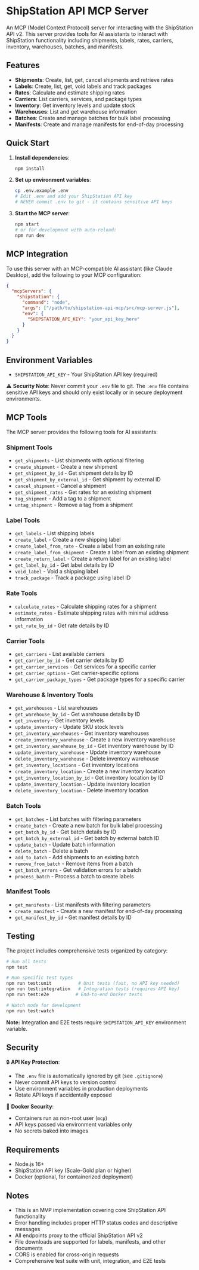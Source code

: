 # ShipStation API MCP Server

An MCP (Model Context Protocol) server for interacting with the ShipStation API v2. This server provides tools for AI assistants to interact with ShipStation functionality including shipments, labels, rates, carriers, inventory, warehouses, batches, and manifests.

## Features

- **Shipments**: Create, list, get, cancel shipments and retrieve rates
- **Labels**: Create, list, get, void labels and track packages
- **Rates**: Calculate and estimate shipping rates
- **Carriers**: List carriers, services, and package types
- **Inventory**: Get inventory levels and update stock
- **Warehouses**: List and get warehouse information
- **Batches**: Create and manage batches for bulk label processing
- **Manifests**: Create and manage manifests for end-of-day processing

## Quick Start

1. **Install dependencies**:
   ```bash
   npm install
   ```

2. **Set up environment variables**:
   ```bash
   cp .env.example .env
   # Edit .env and add your ShipStation API key
   # NEVER commit .env to git - it contains sensitive API keys
   ```

3. **Start the MCP server**:
   ```bash
   npm start
   # or for development with auto-reload:
   npm run dev
   ```

## MCP Integration

To use this server with an MCP-compatible AI assistant (like Claude Desktop), add the following to your MCP configuration:

```json
{
  "mcpServers": {
    "shipstation": {
      "command": "node",
      "args": ["/path/to/shipstation-api-mcp/src/mcp-server.js"],
      "env": {
        "SHIPSTATION_API_KEY": "your_api_key_here"
      }
    }
  }
}
```

## Environment Variables

- `SHIPSTATION_API_KEY` - Your ShipStation API key (required)

⚠️ **Security Note**: Never commit your `.env` file to git. The `.env` file contains sensitive API keys and should only exist locally or in secure deployment environments.

## MCP Tools

The MCP server provides the following tools for AI assistants:

### Shipment Tools
- `get_shipments` - List shipments with optional filtering
- `create_shipment` - Create a new shipment
- `get_shipment_by_id` - Get shipment details by ID
- `get_shipment_by_external_id` - Get shipment by external ID
- `cancel_shipment` - Cancel a shipment
- `get_shipment_rates` - Get rates for an existing shipment
- `tag_shipment` - Add a tag to a shipment
- `untag_shipment` - Remove a tag from a shipment

### Label Tools
- `get_labels` - List shipping labels
- `create_label` - Create a new shipping label
- `create_label_from_rate` - Create a label from an existing rate
- `create_label_from_shipment` - Create a label from an existing shipment
- `create_return_label` - Create a return label for an existing label
- `get_label_by_id` - Get label details by ID
- `void_label` - Void a shipping label
- `track_package` - Track a package using label ID

### Rate Tools
- `calculate_rates` - Calculate shipping rates for a shipment
- `estimate_rates` - Estimate shipping rates with minimal address information
- `get_rate_by_id` - Get rate details by ID

### Carrier Tools
- `get_carriers` - List available carriers
- `get_carrier_by_id` - Get carrier details by ID
- `get_carrier_services` - Get services for a specific carrier
- `get_carrier_options` - Get carrier-specific options
- `get_carrier_package_types` - Get package types for a specific carrier

### Warehouse & Inventory Tools
- `get_warehouses` - List warehouses
- `get_warehouse_by_id` - Get warehouse details by ID
- `get_inventory` - Get inventory levels
- `update_inventory` - Update SKU stock levels
- `get_inventory_warehouses` - Get inventory warehouses
- `create_inventory_warehouse` - Create a new inventory warehouse
- `get_inventory_warehouse_by_id` - Get inventory warehouse by ID
- `update_inventory_warehouse` - Update inventory warehouse
- `delete_inventory_warehouse` - Delete inventory warehouse
- `get_inventory_locations` - Get inventory locations
- `create_inventory_location` - Create a new inventory location
- `get_inventory_location_by_id` - Get inventory location by ID
- `update_inventory_location` - Update inventory location
- `delete_inventory_location` - Delete inventory location

### Batch Tools
- `get_batches` - List batches with filtering parameters
- `create_batch` - Create a new batch for bulk label processing
- `get_batch_by_id` - Get batch details by ID
- `get_batch_by_external_id` - Get batch by external batch ID
- `update_batch` - Update batch information
- `delete_batch` - Delete a batch
- `add_to_batch` - Add shipments to an existing batch
- `remove_from_batch` - Remove items from a batch
- `get_batch_errors` - Get validation errors for a batch
- `process_batch` - Process a batch to create labels

### Manifest Tools
- `get_manifests` - List manifests with filtering parameters
- `create_manifest` - Create a new manifest for end-of-day processing
- `get_manifest_by_id` - Get manifest details by ID

## Testing

The project includes comprehensive tests organized by category:

```bash
# Run all tests
npm test

# Run specific test types
npm run test:unit          # Unit tests (fast, no API key needed)
npm run test:integration   # Integration tests (requires API key)  
npm run test:e2e          # End-to-end Docker tests

# Watch mode for development
npm run test:watch
```

**Note:** Integration and E2E tests require `SHIPSTATION_API_KEY` environment variable.

## Security

🔒 **API Key Protection**: 
- The `.env` file is automatically ignored by git (see `.gitignore`)
- Never commit API keys to version control
- Use environment variables in production deployments
- Rotate API keys if accidentally exposed

🐳 **Docker Security**:
- Containers run as non-root user (`mcp`)
- API keys passed via environment variables only
- No secrets baked into images

## Requirements

- Node.js 16+
- ShipStation API key (Scale-Gold plan or higher)
- Docker (optional, for containerized deployment)

## Notes

- This is an MVP implementation covering core ShipStation API functionality
- Error handling includes proper HTTP status codes and descriptive messages
- All endpoints proxy to the official ShipStation API v2
- File downloads are supported for labels, manifests, and other documents
- CORS is enabled for cross-origin requests
- Comprehensive test suite with unit, integration, and E2E tests